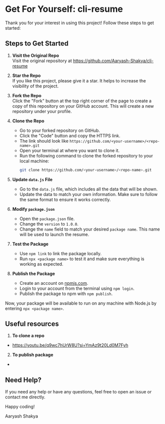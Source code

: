 # Get For Yourself: cli-**resume**

Thank you for your interest in using this project! Follow these steps to get started:

## Steps to Get Started

1. **Visit the Original Repo**  
   Visit the original repository at <a href="https://github.com/Aaryash-Shakya/cli-resume" target="_blank">https://github.com/Aaryash-Shakya/cli-resume</a>

2. **Star the Repo**  
   If you like this project, please give it a star. It helps to increase the visibility of the project.

3. **Fork the Repo**  
   Click the "Fork" button at the top right corner of the page to create a copy of this repository on your GitHub account. This will create a new repository under your profile.

4. **Clone the Repo**  
   - Go to your forked repository on GitHub.
   - Click the "Code" button and copy the HTTPS link.
   - The link should look like `https://github.com/<your-username>/<repo-name>.git`
   - Open your terminal at where you want to clone it.
   - Run the following command to clone the forked repository to your local machine:
     ```sh
     git clone https://github.com/<your-username>/<repo-name>.git
     ```

5. **Update `data.js` File**  
   - Go to the `data.js` file, which includes all the data that will be shown.
   - Update the data to match your own information. Make sure to follow the same format to ensure it works correctly.

6. **Modify `package.json`**  
   - Open the `package.json` file.
   - Change the `version` to `1.0.0`.
   - Change the `name` field to match your desired `package name`. This name will be used to launch the resume.

7. **Test the Package**  
   - Use `npm link` to link the package locally.
   - Run `npx <package name>` to test it and make sure everything is working as expected.

8. **Publish the Package**  
   - Create an account on [npmjs.com](https://www.npmjs.com/).
   - Login to your account from the terminal using `npm login`.
   - Publish the package to npm with `npm publish`.

Now, your package will be available to run on any machine with Node.js by entering `npx <package name>`.


## Useful resources

1. **To clone a repo**
- <a href="https://youtu.be/q9wc7hUrW8U?si=YmAz9t20Ld0M7Fyh" target="_blank">https://youtu.be/q9wc7hUrW8U?si=YmAz9t20Ld0M7Fyh</a>
2. **To publish package**
- 


## Need Help?

If you need any help or have any questions, feel free to open an issue or contact me directly.

Happy coding!

Aaryash Shakya
